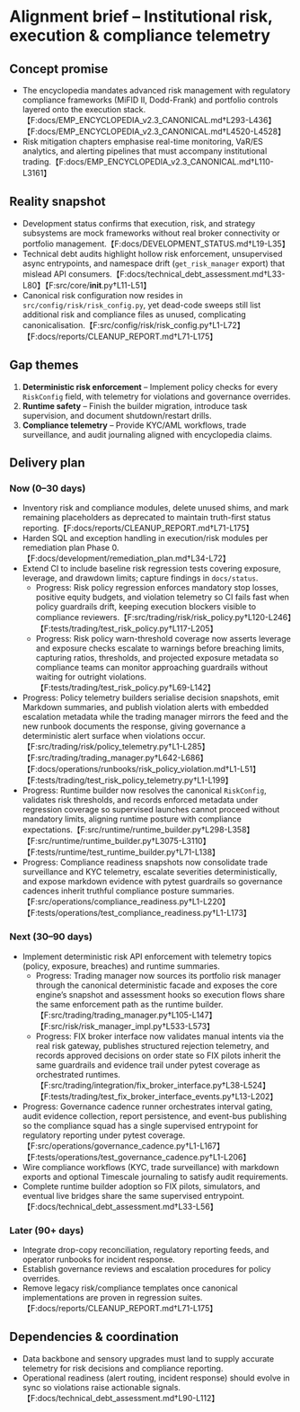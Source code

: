 # Alignment brief – Institutional risk, execution & compliance telemetry

## Concept promise

- The encyclopedia mandates advanced risk management with regulatory compliance
  frameworks (MiFID II, Dodd-Frank) and portfolio controls layered onto the
  execution stack.【F:docs/EMP_ENCYCLOPEDIA_v2.3_CANONICAL.md†L293-L436】【F:docs/EMP_ENCYCLOPEDIA_v2.3_CANONICAL.md†L4520-L4528】
- Risk mitigation chapters emphasise real-time monitoring, VaR/ES analytics, and
  alerting pipelines that must accompany institutional trading.【F:docs/EMP_ENCYCLOPEDIA_v2.3_CANONICAL.md†L110-L3161】

## Reality snapshot

- Development status confirms that execution, risk, and strategy subsystems are
  mock frameworks without real broker connectivity or portfolio management.【F:docs/DEVELOPMENT_STATUS.md†L19-L35】
- Technical debt audits highlight hollow risk enforcement, unsupervised async
  entrypoints, and namespace drift (`get_risk_manager` export) that mislead API
  consumers.【F:docs/technical_debt_assessment.md†L33-L80】【F:src/core/__init__.py†L11-L51】
- Canonical risk configuration now resides in `src/config/risk/risk_config.py`,
  yet dead-code sweeps still list additional risk and compliance files as unused,
  complicating canonicalisation.【F:src/config/risk/risk_config.py†L1-L72】【F:docs/reports/CLEANUP_REPORT.md†L71-L175】

## Gap themes

1. **Deterministic risk enforcement** – Implement policy checks for every
   `RiskConfig` field, with telemetry for violations and governance overrides.
2. **Runtime safety** – Finish the builder migration, introduce task supervision,
   and document shutdown/restart drills.
3. **Compliance telemetry** – Provide KYC/AML workflows, trade surveillance, and
   audit journaling aligned with encyclopedia claims.

## Delivery plan

### Now (0–30 days)

- Inventory risk and compliance modules, delete unused shims, and mark remaining
  placeholders as deprecated to maintain truth-first status reporting.【F:docs/reports/CLEANUP_REPORT.md†L71-L175】
- Harden SQL and exception handling in execution/risk modules per remediation
  plan Phase 0.【F:docs/development/remediation_plan.md†L34-L72】
- Extend CI to include baseline risk regression tests covering exposure, leverage,
  and drawdown limits; capture findings in `docs/status`.
  - Progress: Risk policy regression enforces mandatory stop losses, positive
    equity budgets, and violation telemetry so CI fails fast when policy guardrails
    drift, keeping execution blockers visible to compliance reviewers.【F:src/trading/risk/risk_policy.py†L120-L246】【F:tests/trading/test_risk_policy.py†L117-L205】
  - Progress: Risk policy warn-threshold coverage now asserts leverage and
    exposure checks escalate to warnings before breaching limits, capturing
    ratios, thresholds, and projected exposure metadata so compliance teams can
    monitor approaching guardrails without waiting for outright violations.【F:tests/trading/test_risk_policy.py†L69-L142】
- Progress: Policy telemetry builders serialise decision snapshots, emit Markdown
  summaries, and publish violation alerts with embedded escalation metadata while
  the trading manager mirrors the feed and the new runbook documents the response,
  giving governance a deterministic alert surface when violations occur.【F:src/trading/risk/policy_telemetry.py†L1-L285】【F:src/trading/trading_manager.py†L642-L686】【F:docs/operations/runbooks/risk_policy_violation.md†L1-L51】【F:tests/trading/test_risk_policy_telemetry.py†L1-L199】
- Progress: Runtime builder now resolves the canonical `RiskConfig`, validates
  risk thresholds, and records enforced metadata under regression coverage so
  supervised launches cannot proceed without mandatory limits, aligning runtime
  posture with compliance expectations.【F:src/runtime/runtime_builder.py†L298-L358】【F:src/runtime/runtime_builder.py†L3075-L3110】【F:tests/runtime/test_runtime_builder.py†L71-L138】
- Progress: Compliance readiness snapshots now consolidate trade surveillance and
  KYC telemetry, escalate severities deterministically, and expose markdown
  evidence with pytest guardrails so governance cadences inherit truthful
  compliance posture summaries.【F:src/operations/compliance_readiness.py†L1-L220】【F:tests/operations/test_compliance_readiness.py†L1-L173】

### Next (30–90 days)

- Implement deterministic risk API enforcement with telemetry topics (policy,
  exposure, breaches) and runtime summaries.
  - Progress: Trading manager now sources its portfolio risk manager through the
    canonical deterministic facade and exposes the core engine’s snapshot and
    assessment hooks so execution flows share the same enforcement path as the
    runtime builder.【F:src/trading/trading_manager.py†L105-L147】【F:src/risk/risk_manager_impl.py†L533-L573】
  - Progress: FIX broker interface now validates manual intents via the real risk
    gateway, publishes structured rejection telemetry, and records approved
    decisions on order state so FIX pilots inherit the same guardrails and
    evidence trail under pytest coverage as orchestrated runtimes.【F:src/trading/integration/fix_broker_interface.py†L38-L524】【F:tests/trading/test_fix_broker_interface_events.py†L13-L202】
- Progress: Governance cadence runner orchestrates interval gating, audit
  evidence collection, report persistence, and event-bus publishing so the
  compliance squad has a single supervised entrypoint for regulatory reporting
  under pytest coverage.【F:src/operations/governance_cadence.py†L1-L167】【F:tests/operations/test_governance_cadence.py†L1-L206】
- Wire compliance workflows (KYC, trade surveillance) with markdown exports and
  optional Timescale journaling to satisfy audit requirements.
- Complete runtime builder adoption so FIX pilots, simulators, and eventual live
  bridges share the same supervised entrypoint.【F:docs/technical_debt_assessment.md†L33-L56】

### Later (90+ days)

- Integrate drop-copy reconciliation, regulatory reporting feeds, and operator
  runbooks for incident response.
- Establish governance reviews and escalation procedures for policy overrides.
- Remove legacy risk/compliance templates once canonical implementations are
  proven in regression suites.【F:docs/reports/CLEANUP_REPORT.md†L71-L175】

## Dependencies & coordination

- Data backbone and sensory upgrades must land to supply accurate telemetry for
  risk decisions and compliance reporting.
- Operational readiness (alert routing, incident response) should evolve in sync
  so violations raise actionable signals.【F:docs/technical_debt_assessment.md†L90-L112】
